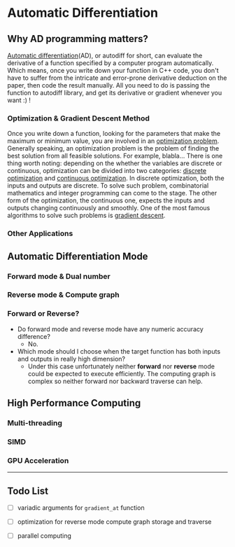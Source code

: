 # Automatic Differentiation

## Why AD programming matters?
[Automatic differentiation](https://en.wikipedia.org/wiki/Automatic_differentiation)(AD), or autodiff for short, can evaluate the 
derivative of a function specified by a computer program automatically. Which means, once you write down your function in C++ code, 
you don't have to suffer from the intricate and error-prone derivative deduction on the paper, then code the result manually. 
All you need to do is passing the function to autodiff library, and get its derivative or gradient whenever you want :) !
### Optimization & Gradient Descent Method
Once you write down a function, looking for the parameters that make the maximum or minimum value, you are involved in an 
[optimization problem](https://en.wikipedia.org/wiki/Optimization_problem). Generally speaking, an optimization problem is the problem of finding the 
best solution from all feasible solutions. For example, blabla...
There is one thing worth noting: depending on the whether the variables are discrete or continuous, optimization can be divided into two categories:
[discrete optimization](https://en.wikipedia.org/wiki/Discrete_optimization) and [continuous optimization](https://en.wikipedia.org/wiki/Continuous_optimization). 
In discrete optimization, both the inputs and outputs are discrete. To solve such problem, combinatorial mathematics and integer programming can come to the stage.
The other form of the optimization, the continuous one, expects the inputs and outputs changing continuously and smoothly. One of the most famous algorithms to solve
such problems is [gradient descent](https://en.wikipedia.org/wiki/Gradient_descent). 
### Other Applications

## Automatic Differentiation Mode

### Forward mode & Dual number

### Reverse mode & Compute graph
### Forward or Reverse?
- Do forward mode and reverse mode have any numeric accuracy difference?
  - No.
- Which mode should I choose when the target function has both inputs and outputs in really high dimension?
  - Under this case unfortunately neither **forward** nor **reverse** mode could be expected to execute efficiently. 
    The computing graph is complex so neither forward nor backward traverse can help.

## High Performance Computing
### Multi-threading
### SIMD
### GPU Acceleration

---
## Todo List
- [ ] variadic arguments for ```gradient_at``` function
- [ ] optimization for reverse mode compute graph storage and traverse
- [ ] parallel computing


